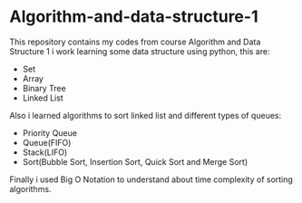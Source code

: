 # Algorithm-and-data-structure-1
This repository contains my codes from course Algorithm and Data Structure 1
i work learning some data structure using python, this are:
- Set
- Array
- Binary Tree
- Linked List

Also i learned algorithms to sort linked list and different types of queues:
- Priority Queue
- Queue(FIFO)
- Stack(LIFO)
- Sort(Bubble Sort, Insertion Sort, Quick Sort and Merge Sort)

Finally i used Big O Notation to understand about time complexity of sorting algorithms.
